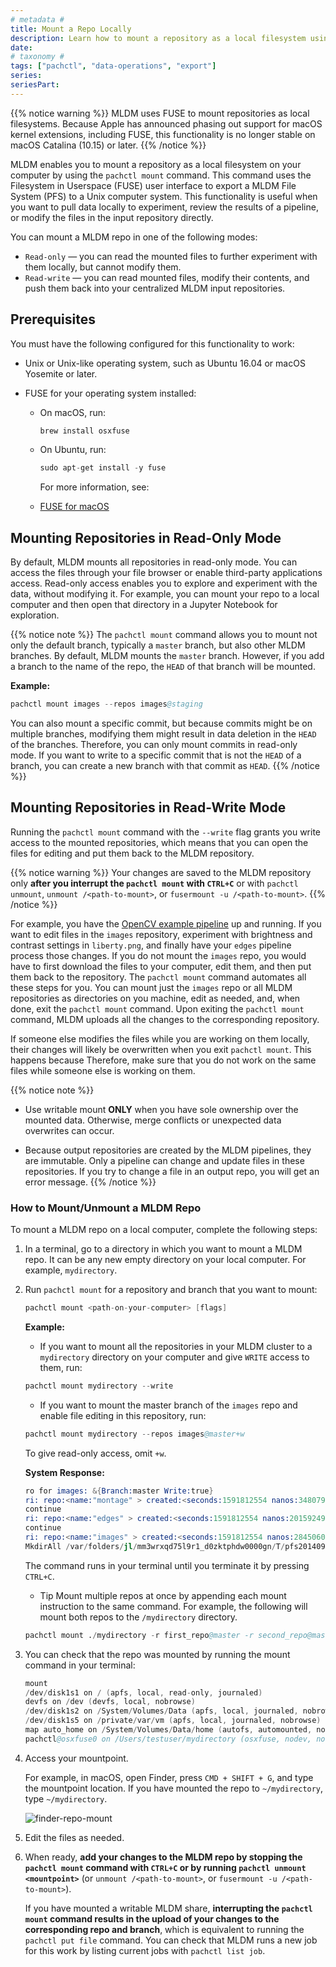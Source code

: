 ```yaml
---
# metadata # 
title: Mount a Repo Locally
description: Learn how to mount a repository as a local filesystem using the pachctl mount command. 
date: 
# taxonomy #
tags: ["pachctl", "data-operations", "export"]
series:
seriesPart:
---
```


{{% notice warning %}}
MLDM uses FUSE to mount repositories as local filesystems.
Because Apple has announced phasing out support for macOS
kernel extensions, including FUSE, this functionality is no
longer stable on macOS Catalina (10.15) or later.
{{% /notice %}}

MLDM enables you to mount a repository
as a local filesystem on your computer by using the
`pachctl mount` command. This command
uses the Filesystem in Userspace (FUSE) user interface to export a MLDM
File System (PFS) to a Unix computer system.
This functionality is useful when you want to pull data locally to experiment,
review the results of a pipeline, or modify the files
in the input repository directly.

You can mount a MLDM repo in one of the following modes:

* `Read-only` — you can read the mounted files to further experiment with them
locally, but cannot modify them.
* `Read-write` — you can read mounted files, modify their contents, and
push them back into your centralized MLDM input repositories.

## Prerequisites

You must have the following configured for this functionality to work:

* Unix or Unix-like operating system, such as Ubuntu 16.04 or macOS
Yosemite or later.
* FUSE for your operating system installed:

  * On macOS, run:

    ```s
    brew install osxfuse
    ```

  * On Ubuntu, run:

    ```s
    sudo apt-get install -y fuse
    ```

    For more information, see:

  * [FUSE for macOS](https://osxfuse.github.io/)

## Mounting Repositories in Read-Only Mode

By default, MLDM mounts
all repositories in read-only mode. You can access the
files through your file browser or enable third-party applications
access. Read-only access enables you to explore and experiment with
the data, without modifying it. For example, you can mount your
repo to a local computer and then open that directory in a Jupyter
Notebook for exploration. 

{{% notice note %}}
The `pachctl mount` command allows you to mount not only the default
branch, typically a `master` branch, but also other MLDM
branches. By default, MLDM mounts the `master` branch. However,
if you add a branch to the name of the repo, the `HEAD` of that branch
will be mounted.

**Example:**

```s
pachctl mount images --repos images@staging
```

You can also mount a specific commit, but because commits
might be on multiple branches, modifying them might result in data deletion
in the `HEAD` of the branches. Therefore, you can only mount commits in
read-only mode. If you want to write to a specific commit that is not
the `HEAD` of a branch, you can create a new branch with that commit as `HEAD`.
{{% /notice %}}

## Mounting Repositories in Read-Write Mode

Running the `pachctl mount` command with the `--write` flag grants you
write access to the mounted repositories, which means that you can
open the files for editing and put them back to the MLDM
repository. 

{{% notice warning %}}
Your changes are saved to the MLDM repository only **after you interrupt the `pachctl mount` with  `CTRL+C`** or with `pachctl unmount`, `unmount /<path-to-mount>`, or `fusermount -u /<path-to-mount>`.
{{% /notice %}}

For example, you have the [OpenCV example pipeline](../../../../getting-started/beginner-tutorial/#image-processing-with-opencv)
up and running. If you want to edit files in the `images`
repository, experiment with brightness and contrast
settings in `liberty.png`, and finally have your `edges`
pipeline process those changes.
If you do not mount the `images` repo, you would have to
first download the files to your computer, edit them,
and then put them back to the repository. The `pachctl mount`
command automates all these steps for you. You can mount just the
`images` repo or all MLDM repositories as directories
on you machine, edit as needed, and, when done,
exit the `pachctl mount` command. Upon exiting the `pachctl mount`
command, MLDM uploads all the changes to the corresponding
repository.

If someone else modifies the files while you are working on them
locally, their changes will likely be overwritten when you exit
`pachctl mount`. This happens because  Therefore, make sure that you do not work on the
same files while someone else is working on them.

{{% notice note %}}
- Use writable mount **ONLY** when you have sole ownership
over the mounted data. Otherwise, merge conflicts or
unexpected data overwrites can occur.

- Because output repositories are created by the MLDM
  pipelines, they are immutable. Only a pipeline
  can change and update files in these repositories. If you try to change
  a file in an output repo, you will get an error message.
{{% /notice %}}

### How to Mount/Unmount a MLDM Repo

To mount a MLDM repo on a local computer, complete the following
steps:

1. In a terminal, go to a directory in which you want to mount a
MLDM repo. It can be any new empty directory on your local computer.
For example, `mydirectory`.

1. Run `pachctl mount` for a repository and branch that you want to mount:

      ```s
      pachctl mount <path-on-your-computer> [flags]
      ```

      **Example:**

      * If you want to mount all the repositories in your MLDM cluster 
      to a `mydirectory` directory on your computer and give `WRITE` access to them, run:

      ```s
      pachctl mount mydirectory --write
      ```

      * If you want to mount the master branch of the `images` repo
      and enable file editing in this repository, run:

      ```s
      pachctl mount mydirectory --repos images@master+w
      ```

      To give read-only access, omit `+w`.

      **System Response:**

      ```s
      ro for images: &{Branch:master Write:true}
      ri: repo:<name:"montage" > created:<seconds:1591812554 nanos:348079652 > size_bytes:1345398 description:"Output repo for pipeline montage." branches:<repo:<name:"montage" > name:"master" >
      continue
      ri: repo:<name:"edges" > created:<seconds:1591812554 nanos:201592492 > size_bytes:136795 description:"Output repo for pipeline edges." branches:<repo:<name:"edges" > name:"master" >
      continue
      ri: repo:<name:"images" > created:<seconds:1591812554 nanos:28450609 > size_bytes:244068 branches:<repo:<name:"images" > name:"master" >
      MkdirAll /var/folders/jl/mm3wrxqd75l9r1_d0zktphdw0000gn/T/pfs201409498/images
      ```

      The command runs in your terminal until you terminate it
      by pressing `CTRL+C`.

      * Tip
      Mount multiple repos at once by appending each mount instruction to the same command.
      For example, the following will mount both repos to the `/mydirectory` directory.
      ```s
      pachctl mount ./mydirectory -r first_repo@master -r second_repo@master
      ```  
1. You can check that the repo was mounted by running the mount command
in your terminal:

      ```s hl_lines="7"
      mount
      /dev/disk1s1 on / (apfs, local, read-only, journaled)
      devfs on /dev (devfs, local, nobrowse)
      /dev/disk1s2 on /System/Volumes/Data (apfs, local, journaled, nobrowse)
      /dev/disk1s5 on /private/var/vm (apfs, local, journaled, nobrowse)
      map auto_home on /System/Volumes/Data/home (autofs, automounted, nobrowse)
      pachctl@osxfuse0 on /Users/testuser/mydirectory (osxfuse, nodev, nosuid, synchronous, mounted by testuser)
      ```

1. Access your mountpoint.

      For example, in macOS, open Finder, press
      `CMD + SHIFT + G`, and type the mountpoint location. If you have mounted
      the repo to `~/mydirectory`, type `~/mydirectory`.

      ![finder-repo-mount](/images/s_finder_repo_mount.png)

1. Edit the files as needed.
1. When ready, **add your changes to the MLDM repo by stopping
the `pachctl mount` command with `CTRL+C` or by running `pachctl unmount
<mountpoint>`** (or `unmount /<path-to-mount>`, or `fusermount -u /<path-to-mount>`).

      If you have mounted a writable MLDM share, **interrupting the
      `pachctl mount` command results in the upload of
      your changes to the corresponding repo and branch**, which is equivalent
      to running the `pachctl put file` command. You can check that
      MLDM runs a new job for this work by listing current jobs with
      `pachctl list job`.
